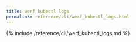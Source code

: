 ```yaml
---
title: werf kubectl logs
permalink: reference/cli/werf_kubectl_logs.html
---
```


{% include /reference/cli/werf_kubectl_logs.md %}
